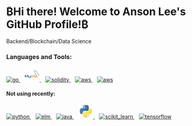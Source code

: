 <h1 align="left">₿Hi there! Welcome to Anson Lee's GitHub Profile!₿</h3>

<p>Backend/Blockchain/Data Science</p>

<h3 align="left">Languages and Tools:</h3>
<p align="left"> 
  <a href="https://go.dev/" target="_blank"> <img src="https://upload.wikimedia.org/wikipedia/commons/thumb/0/05/Go_Logo_Blue.svg/800px-Go_Logo_Blue.svg.png" alt="go" height="40"/> </a>
  &nbsp;&nbsp;
  <a href="https://www.mysql.com/" target="_blank"> <img src="https://raw.githubusercontent.com/devicons/devicon/master/icons/mysql/mysql-original-wordmark.svg" alt="mysql" height="40"/> </a>
  &nbsp;&nbsp;
  <a href="https://docs.soliditylang.org/" target="_blank"> <img src="https://docs.soliditylang.org/en/v0.8.7/_images/logo.svg" alt="solidity" height="40"/> </a>
  &nbsp;&nbsp;
  <a href="https://aws.amazon.com/" target="_blank"> <img src="https://upload.wikimedia.org/wikipedia/commons/thumb/9/93/Amazon_Web_Services_Logo.svg/800px-Amazon_Web_Services_Logo.svg.png" alt="aws" height="40"/> </a>
  &nbsp;&nbsp;
  <a href="https://www.docker.com/" target="_blank"> <img src="https://www.docker.com/wp-content/uploads/2022/03/vertical-logo-monochromatic.png" alt="aws" height="40"/> </a>
</p>

<h4 align="left">Not using recently:</h3>
<p align="left"> 
  <a href="https://www.scala-lang.org/" target="_blank"> <img src="https://www.scala-lang.org/resources/img/frontpage/scala-spiral.png" alt="python" height="40"/> </a>
  &nbsp;&nbsp;
  <a href="https://elm-lang.org/" target="_blank"> <img src="https://upload.wikimedia.org/wikipedia/commons/f/f3/Elm_logo.svg" alt="elm" height="40"/> </a>
  &nbsp;&nbsp;
  <a href="https://www.java.com" target="_blank"> <img src="https://upload.wikimedia.org/wikipedia/zh/8/88/Java_logo.png" alt="java" height="40"/> </a>
  &nbsp;&nbsp;
  <a href="https://www.python.org" target="_blank"> <img src="https://raw.githubusercontent.com/devicons/devicon/master/icons/python/python-original.svg" alt="python" height="40"/> </a>
  &nbsp;&nbsp;
  <a href="https://scikit-learn.org/" target="_blank"> <img src="https://upload.wikimedia.org/wikipedia/commons/0/05/Scikit_learn_logo_small.svg" alt="scikit_learn" height="40"/> </a>
  &nbsp;&nbsp;
  <a href="https://www.tensorflow.org" target="_blank"> <img src="https://www.vectorlogo.zone/logos/tensorflow/tensorflow-icon.svg" alt="tensorflow" height="40"/> </a>
</p>

